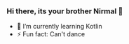 ### Hi there, its your brother Nirmal 👋

- 🌱 I’m currently learning Kotlin
- ⚡ Fun fact: Can't dance 
